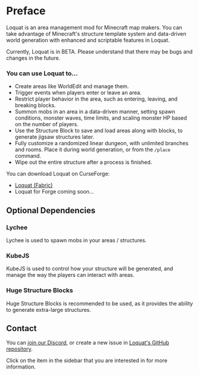 # Preface

Loquat is an area management mod for Minecraft map makers. You can take advantage of Minecraft's structure template
system and data-driven world generation with enhanced and scriptable features in Loquat.

Currently, Loquat is in BETA. Please understand that there may be bugs and changes in the future.

### You can use Loquat to...

- Create areas like WorldEdit and manage them.
- Trigger events when players enter or leave an area.
- Restrict player behavior in the area, such as entering, leaving, and breaking blocks.
- Summon mobs in an area in a data-driven manner, setting spawn conditions, monster waves, time limits, and scaling
  monster HP based on the number of players.
- Use the Structure Block to save and load areas along with blocks, to generate jigsaw structures later.
- Fully customize a randomized linear dungeon, with unlimited branches and rooms. Place it during world generation, or
  from the `/place` command.
- Wipe out the entire structure after a process is finished.

You can download Loquat on CurseForge:

- [Loquat (Fabric)](https://www.curseforge.com/minecraft/mc-mods/loquat)
- Loquat for Forge coming soon...

## Optional Dependencies

### Lychee

Lychee is used to spawn mobs in your areas / structures.

### KubeJS

KubeJS is used to control how your structure will be generated, and manage the way the players can interact with areas.

### Huge Structure Blocks

Huge Structure Blocks is recommended to be used, as it provides the ability to generate extra-large structures.

## Contact

You can [join our Discord](http://discord.snownee.com/), or create a new issue
in [Loquat's GitHub repository](https://github.com/Snownee/Loquat/issues).

Click on the item in the sidebar that you are interested in for more information.
